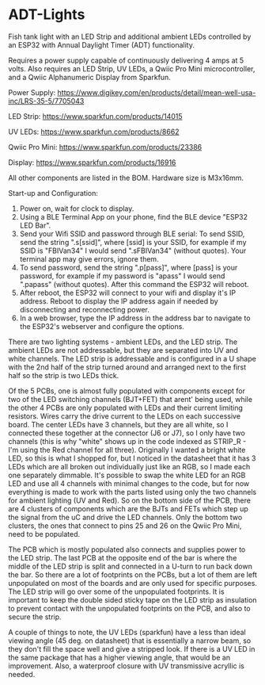 # ADT-Lights
Fish tank light with an LED Strip and additional ambient LEDs controlled by an ESP32 with Annual Daylight Timer (ADT) functionality.

Requires a power supply capable of continuously delivering 4 amps at 5 volts.  Also requires an LED Strip, UV LEDs, a Qwiic Pro Mini microcontroller, and a Qwiic Alphanumeric Display from Sparkfun.

Power Supply:
https://www.digikey.com/en/products/detail/mean-well-usa-inc/LRS-35-5/7705043

LED Strip:
https://www.sparkfun.com/products/14015

UV LEDs:
https://www.sparkfun.com/products/8662

Qwiic Pro Mini:
https://www.sparkfun.com/products/23386

Display:
https://www.sparkfun.com/products/16916

All other components are listed in the BOM.  Hardware size is M3x16mm.


Start-up and Configuration:

1.  Power on, wait for clock to display.
2.  Using a BLE Terminal App on your phone, find the BLE device "ESP32 LED Bar".
3.  Send your Wifi SSID and password through BLE serial:  To send SSID, send the string ".s[ssid]", where [ssid] is your SSID, for example if my SSID is "FBIVan34" I would send ".sFBIVan34" (without quotes).  Your terminal app may give errors, ignore them.
4.  To send password, send the string ".p[pass]", where [pass] is your password, for example if my password is "apass" I would send ".papass" (without quotes).  After this command the ESP32 will reboot.
5.  After reboot, the ESP32 will connect to your wifi and display it's IP address.  Reboot to display the IP address again if needed by disconnecting and reconnecting power.
6.  In a web browser, type the IP address in the address bar to navigate to the ESP32's webserver and configure the options.


  There are two lighting systems - ambient LEDs, and the LED strip.  The ambient LEDs are not addressable, but they are separated into UV and white channels.  The LED strip is addressable and is configured in a U shape with the 2nd half of the strip turned around and arranged next to the first half so the strip is two LEDs thick.

  Of the 5 PCBs, one is almost fully populated with components except for two of the LED switching channels (BJT+FET) that arent' being used, while the other 4 PCBs are only populated with LEDs and their current limiting resistors.  Wires carry the drive current to the LEDs on each successive board.  The center LEDs have 3 channels, but they are all white, so I connected these together at the connector (J6 or J7), so I only have two channels (this is why "white" shows up in the code indexed as STRIP_R - I'm using the Red channel for all three).  Originally I wanted a bright white LED, so this is what I shopped for, but I noticed in the datasheet that it has 3 LEDs which are all broken out individually just like an RGB, so I made each one separately dimmable.  It's possible to swap the white LED for an RGB LED and use all 4 channels with minimal changes to the code, but for now everything is made to work with the parts listed using only the two channels for ambient lighting (UV and Red).  So on the bottom side of the PCB, there are 4 clusters of components which are the BJTs and FETs which step up the signal from the uC and drive the LED channels.  Only the bottom two clusters, the ones that connect to pins 25 and 26 on the Qwiic Pro Mini, need to be populated.

  The PCB which is mostly populated also connects and supplies power to the LED strip.  The last PCB at the opposite end of the bar is where the middle of the LED strip is split and connected in a U-turn to run back down the bar.  So there are a lot of footprints on the PCBs, but a lot of them are left unpopulated on most of the boards and are only used for specific purposes.  The LED strip will go over some of the unpopulated footprints.  It is important to keep the double sided sticky tape on the LED strip as insulation to prevent contact with the unpopulated footprints on the PCB, and also to secure the strip.

  A couple of things to note, the UV LEDs (sparkfun) have a less than ideal viewing angle (45 deg. on datasheet) that is essentially a narrow beam, so they don't fill the space well and give a stripped look.  If there is a UV LED in the same package that has a higher viewing angle, that would be an improvement.  Also, a waterproof closure with UV transmissive acryllic is needed.

  
